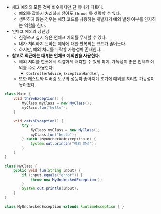 - 체크 예외와 모든 것이 비슷하지만 단 하나가 다르다.
	- 예외를 잡아서 처리하지 않아도 `throws` 를 생략할 수 있다.
	- 생략하지 않는 경우는 해당 코드를 사용하는 개발자가 예외 발생 여부를 인지하는 역할을 한다.
- 언체크 예외의 장단점
	- 신경쓰고 싶지 않은 언체크 예외를 무시할 수 있다.
	- 내가 처리하지 못하는 예외에 대한 반복되는 코드가 줄어든다.
	- 하지만, 예외 처리를 누락할 가능성이 존재한다.
- **참고로 최근에는 대부분 언체크 예외만을 사용한다.**
	- 예외 처리를 한곳에서 적절하게 처리할 수 있게 되어, 가독성이 좋은 언체크 예외를 주로 사용한다.
		- `ControllerAdvice`, `ExceptionHandler`, ...
	- 또한 테스트와 디버깅 도구의 성능이 좋아지며 조기에 예외를 처리할 가능성이 높아졌다.
```java
class Main {  
    void throwException() {  
        MyClass myClass = new MyClass();  
        myClass.fun("hello");  
    }  
      
    void catchException() {  
        try {  
            MyClass myClass = new MyClass();  
            myClass.fun("hello");  
        } catch (MyUncheckedException e) {  
            System.out.println("예외 발생");  
        }  
    }  
}  
  
class MyClass {  
    public void fun(String input) {  
        if (input.equals("error")) {  
            throw new MyUncheckedException();  
        }  
        System.out.println(input);  
    }  
}  
  
class MyUncheckedException extends RuntimeException { }
```